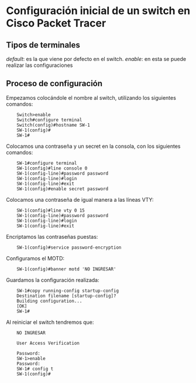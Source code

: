 # Configuración inicial de un switch en Cisco Packet Tracer

## Tipos de terminales
*default*: es la que viene por defecto en el switch.
*enable*: en esta se puede realizar las configuraciones

## Proceso de configuración
Empezamos colocándole el nombre al switch, utilizando los siguientes comandos:

```
	Switch>enable
	Switch#configure terminal
	Switch(config)#hostname SW-1
	SW-1(config)#
	SW-1#
```

Colocamos una contraseña y un secret en la consola, con los siguientes comandos:

```
	SW-1#configure terminal
	SW-1(config)#line console 0
	SW-1(config-line)#password password
	SW-1(config-line)#login
	SW-1(config-line)#exit
	SW-1(config)#enable secret password
```

Colocamos una contraseña de igual manera a las líneas VTY:

```
	SW-1(config)#line vty 0 15
	SW-1(config-line)#password password
	SW-1(config-line)#login
	SW-1(config-line)#exit
```

Encriptamos las contraseñas puestas:

```
	SW-1(config)#service password-encryption
```

Configuramos el MOTD:

```
	SW-1(config)#banner motd 'NO INGRESAR'
```

Guardamos la configuración realizada:

```
	SW-1#copy running-config startup-config 
	Destination filename [startup-config]? 
	Building configuration...
	[OK]
	SW-1#
```

Al reiniciar el switch tendremos que:

```
	NO INGRESAR
	
	User Access Verification
	
	Password: 
	SW-1>enable
	Password: 
	SW-1# config t
	SW-1(config)#
```
